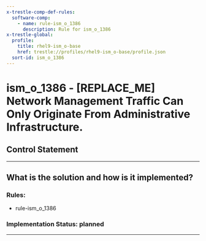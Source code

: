 ```yaml
---
x-trestle-comp-def-rules:
  software-comp:
    - name: rule-ism_o_1386
      description: Rule for ism_o_1386
x-trestle-global:
  profile:
    title: rhel9-ism_o-base
    href: trestle://profiles/rhel9-ism_o-base/profile.json
  sort-id: ism_o_1386
---
```


# ism_o_1386 - \[REPLACE_ME\] Network Management Traffic Can Only Originate From Administrative Infrastructure.

## Control Statement

______________________________________________________________________

## What is the solution and how is it implemented?

<!-- For implementation status enter one of: implemented, partial, planned, alternative, not-applicable -->

<!-- Note that the list of rules under ### Rules: is read-only and changes will not be captured after assembly to JSON -->

<!-- Add control implementation description here for control: ism_o_1386 -->

### Rules:

  - rule-ism_o_1386

### Implementation Status: planned

______________________________________________________________________
